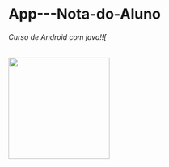 # App---Nota-do-Aluno
###### Curso de Android com java!![

<div align="">
<img src="https://user-images.githubusercontent.com/89355850/209596203-4e0b8c28-41eb-4fe1-a5f2-799909c7cdc3.png" width="200px" />
</div>
